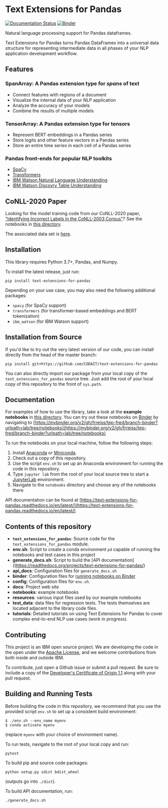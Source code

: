 
# Text Extensions for Pandas

[![Documentation Status](https://readthedocs.org/projects/text-extensions-for-pandas/badge/?version=latest)](https://text-extensions-for-pandas.readthedocs.io/en/latest/?badge=latest)
[![Binder](https://mybinder.org/badge_logo.svg)](https://mybinder.org/v2/gh/frreiss/tep-fred/branch-binder?urlpath=lab/tree/notebooks)

Natural language processing support for Pandas dataframes.

Text Extensions for Pandas turns Pandas DataFrames into a universal data
structure for representing intermediate data in all phases of your NLP
application development workflow.

## Features

### SpanArray: A Pandas extension type for *spans* of text

* Connect features with regions of a document
* Visualize the internal data of your NLP application
* Analyze the accuracy of your models
* Combine the results of multiple models

### TensorArray: A Pandas extension type for tensors

* Represent BERT embeddings in a Pandas series
* Store logits and other feature vectors in a Pandas series
* Store an entire time series in each cell of a Pandas series

### Pandas front-ends for popular NLP toolkits

* [SpaCy](https://spacy.io/)
* [Transformers](https://github.com/huggingface/transformers)
* [IBM Watson Natural Language Understanding](https://www.ibm.com/cloud/watson-natural-language-understanding)
* [IBM Watson Discovry Table Understanding](https://cloud.ibm.com/docs/discovery-data?topic=discovery-data-understanding_tables)


## CoNLL-2020 Paper

Looking for the model training code from our CoNLL-2020 paper, ["Identifying Incorrect Labels in the CoNLL-2003 Corpus"](https://www.aclweb.org/anthology/2020.conll-1.16/)?
See the notebooks in [this directory](https://github.com/CODAIT/text-extensions-for-pandas/tree/master/tutorials/corpus).

The associated data set is [here](https://github.com/CODAIT/Identifying-Incorrect-Labels-In-CoNLL-2003).

## Installation

This library requires Python 3.7+, Pandas, and Numpy. 

To install the latest release, just run:
```
pip install text-extensions-for-pandas
```

Depending on your use case, you may also need the following additional
packages:
* `spacy` (for SpaCy support)
* `transformers` (for transformer-based embeddings and BERT tokenization)
* `ibm_watson` (for IBM Watson support)

## Installation from Source

If you'd like to try out the very latest version of our code, 
you can install directly from the head of the master branch:
```
pip install git+https://github.com/CODAIT/text-extensions-for-pandas
```

You can also directly import our package from your local copy of the 
`text_extensions_for_pandas` source tree. Just add the root of your local copy
of this repository to the front of `sys.path`.

## Documentation

For examples of how to use the library, take a look at the **example notebooks** in 
[this directory](https://github.com/CODAIT/text-extensions-for-pandas/tree/master/notebooks). You can try out these notebooks on [Binder](https://mybinder.org/) by navigating to [https://mybinder.org/v2/gh/frreiss/tep-fred/branch-binder?urlpath=lab/tree/notebooks](https://mybinder.org/v2/gh/frreiss/tep-fred/branch-binder?urlpath=lab/tree/notebooks)

To run the notebooks on your local machine, follow the following steps:

1. Install [Anaconda](https://docs.anaconda.com/anaconda/install/) or [Miniconda](https://docs.conda.io/en/latest/miniconda.html).
1. Check out a copy of this repository.
1. Use the script `env.sh` to set up an Anaconda environment for running the code in this repository.
1. Type `jupyter lab` from the root of your local source tree to start a [JupyterLab](https://jupyterlab.readthedocs.io/en/stable/) environment.
1. Navigate to the `notebooks` directory and choose any of the notebooks there

API documentation can be found at [https://text-extensions-for-pandas.readthedocs.io/en/latest/](https://text-extensions-for-pandas.readthedocs.io/en/latest/)


## Contents of this repository

* **`text_extensions_for_pandas`**: Source code for the `text_extensions_for_pandas` module.
* **env.sh**: Script to create a conda environment `pd` capable of running the notebooks and test cases in this project
* **generate_docs.sh**: Script to build the [API documentation]((https://readthedocs.org/projects/text-extensions-for-pandas/)
* **api_docs**: Configuration files for `generate_docs.sh`
* **binder**: Configuration files for [running notebooks on Binder](https://mybinder.org/v2/gh/frreiss/tep-fred/branch-binder?urlpath=lab/tree/notebooks)
* **config**: Configuration files for `env.sh`.
* **docs**: Project web site
* **notebooks**: example notebooks
* **resources**: various input files used by our example notebooks 
* **test_data**: data files for regression tests. The tests themselves are
  located adjacent to the library code files.
* **tutorials**: Detailed tutorials on using Text Extensions for Pandas to
  cover complex end-to-end NLP use cases (work in progress).



## Contributing

This project is an IBM open source project. We are developing the code in the open under the [Apache License](https://github.com/CODAIT/text-extensions-for-pandas/blob/master/LICENSE), and we welcome contributions from both inside and outside IBM. 

To contribute, just open a Github issue or submit a pull request. Be sure to include a copy of the [Developer's Certificate of Origin 1.1](https://elinux.org/Developer_Certificate_Of_Origin) along with your pull request.


## Building and Running Tests

Before building the code in this repository, we recommend that you use the 
provided script `env.sh` to set up a consistent build environment:
```
$ ./env.sh --env_name myenv
$ conda activate myenv
```
(replace `myenv` with your choice of environment name).

To run tests, navigate to the root of your local copy and run:
```
pytest
```

To build pip and source code packages:

```
python setup.py sdist bdist_wheel
```

(outputs go into `./dist`).

To build API documentation, run:

```
./generate_docs.sh
```




